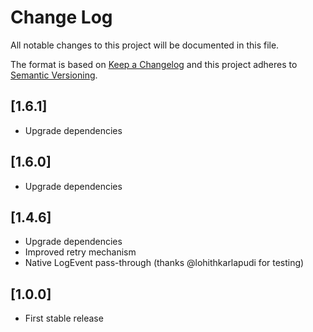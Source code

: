 # Change Log
All notable changes to this project will be documented in this file.

The format is based on [Keep a Changelog](http://keepachangelog.com/)
and this project adheres to [Semantic Versioning](http://semver.org/).

## [1.6.1]
- Upgrade dependencies

## [1.6.0]
- Upgrade dependencies

## [1.4.6]
- Upgrade dependencies
- Improved retry mechanism
- Native LogEvent pass-through (thanks @lohithkarlapudi for testing)

## [1.0.0]
- First stable release
